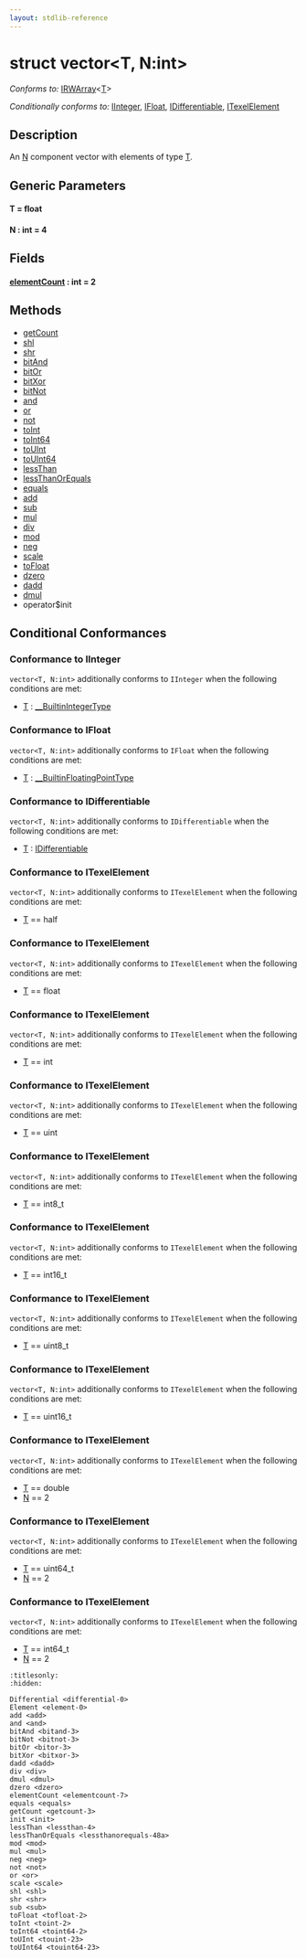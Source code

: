 ```yaml
---
layout: stdlib-reference
---
```


# struct vector\<T, N:int\>

*Conforms to:* [IRWArray](../interfaces/irwarray-0123/index.html)\<[T](../interfaces/irwarray-0123/index.html#typeparam-T)\>

*Conditionally conforms to:* [IInteger](../interfaces/iinteger-01/index.html), [IFloat](../interfaces/ifloat-01/index.html), [IDifferentiable](../interfaces/idifferentiable-01/index.html), [ITexelElement](../interfaces/itexelelement-016/index.html)

## Description

An <span class='code'><a href="index.html#decl-N" class="code_var">N</a></span> component vector with elements of type <span class='code'><a href="index.html#typeparam-T" class="code_type">T</a></span>.


## Generic Parameters

####  <a id="typeparam-T"></a>T  = float
####  <a id="decl-N"></a>N  : int = 4

## Fields

####  <a id="decl-elementCount"></a>[elementCount](.html) : int = 2

## Methods

* [getCount](../getcount-3.html)
* [shl](../shl.html)
* [shr](../shr.html)
* [bitAnd](../bitand-3.html)
* [bitOr](../bitor-3.html)
* [bitXor](../bitxor-3.html)
* [bitNot](../bitnot-3.html)
* [and](../and.html)
* [or](../or.html)
* [not](../not.html)
* [toInt](../toint-2.html)
* [toInt64](../toint64-2.html)
* [toUInt](../touint-23.html)
* [toUInt64](../touint64-23.html)
* [lessThan](../lessthan-4.html)
* [lessThanOrEquals](../lessthanorequals-48a.html)
* [equals](../equals.html)
* [add](../add.html)
* [sub](../sub.html)
* [mul](../mul.html)
* [div](../div.html)
* [mod](../mod.html)
* [neg](../neg.html)
* [scale](../scale.html)
* [toFloat](../tofloat-2.html)
* [dzero](../dzero.html)
* [dadd](../dadd.html)
* [dmul](../dmul.html)
* operator$init

## Conditional Conformances

### Conformance to IInteger
`vector<T, N:int>` additionally conforms to `IInteger` when the following conditions are met:

  * [T](index.html#typeparam-T) : [\_\_BuiltinIntegerType](../interfaces/0_builtinintegertype-029g/index.html)
### Conformance to IFloat
`vector<T, N:int>` additionally conforms to `IFloat` when the following conditions are met:

  * [T](index.html#typeparam-T) : [\_\_BuiltinFloatingPointType](../interfaces/0_builtinfloatingpointtype-029hm/index.html)
### Conformance to IDifferentiable
`vector<T, N:int>` additionally conforms to `IDifferentiable` when the following conditions are met:

  * [T](index.html#typeparam-T) : [IDifferentiable](../interfaces/idifferentiable-01/index.html)
### Conformance to ITexelElement
`vector<T, N:int>` additionally conforms to `ITexelElement` when the following conditions are met:

  * [T](index.html#typeparam-T) == half
### Conformance to ITexelElement
`vector<T, N:int>` additionally conforms to `ITexelElement` when the following conditions are met:

  * [T](index.html#typeparam-T) == float
### Conformance to ITexelElement
`vector<T, N:int>` additionally conforms to `ITexelElement` when the following conditions are met:

  * [T](index.html#typeparam-T) == int
### Conformance to ITexelElement
`vector<T, N:int>` additionally conforms to `ITexelElement` when the following conditions are met:

  * [T](index.html#typeparam-T) == uint
### Conformance to ITexelElement
`vector<T, N:int>` additionally conforms to `ITexelElement` when the following conditions are met:

  * [T](index.html#typeparam-T) == int8\_t
### Conformance to ITexelElement
`vector<T, N:int>` additionally conforms to `ITexelElement` when the following conditions are met:

  * [T](index.html#typeparam-T) == int16\_t
### Conformance to ITexelElement
`vector<T, N:int>` additionally conforms to `ITexelElement` when the following conditions are met:

  * [T](index.html#typeparam-T) == uint8\_t
### Conformance to ITexelElement
`vector<T, N:int>` additionally conforms to `ITexelElement` when the following conditions are met:

  * [T](index.html#typeparam-T) == uint16\_t
### Conformance to ITexelElement
`vector<T, N:int>` additionally conforms to `ITexelElement` when the following conditions are met:

  * [T](index.html#typeparam-T) == double
  * [N](index.html#decl-N) == 2
### Conformance to ITexelElement
`vector<T, N:int>` additionally conforms to `ITexelElement` when the following conditions are met:

  * [T](index.html#typeparam-T) == uint64\_t
  * [N](index.html#decl-N) == 2
### Conformance to ITexelElement
`vector<T, N:int>` additionally conforms to `ITexelElement` when the following conditions are met:

  * [T](index.html#typeparam-T) == int64\_t
  * [N](index.html#decl-N) == 2

```{toctree}
:titlesonly:
:hidden:

Differential <differential-0>
Element <element-0>
add <add>
and <and>
bitAnd <bitand-3>
bitNot <bitnot-3>
bitOr <bitor-3>
bitXor <bitxor-3>
dadd <dadd>
div <div>
dmul <dmul>
dzero <dzero>
elementCount <elementcount-7>
equals <equals>
getCount <getcount-3>
init <init>
lessThan <lessthan-4>
lessThanOrEquals <lessthanorequals-48a>
mod <mod>
mul <mul>
neg <neg>
not <not>
or <or>
scale <scale>
shl <shl>
shr <shr>
sub <sub>
toFloat <tofloat-2>
toInt <toint-2>
toInt64 <toint64-2>
toUInt <touint-23>
toUInt64 <touint64-23>
```
